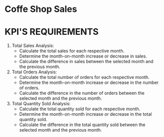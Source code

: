 # Coffe Shop Sales

# KPI'S REQUIREMENTS
1. Total Sales Analysis:
   * Calculate the total sales for each respective month.
   * Determine the month-on-month increase or decrease in sales.
   * Calculate the difference in sales between the selected month and the previous month.
2. Total Orders Analysis:
   * Calculate the total number of orders for each respective month.
   * Determine the month-on-month increase or decrease in the number of orders.
   * Calculate the difference in the number of orders between the selected month and the previous month.
3. Total Quantity Sold Analysis:
   * Calculate the total quantity sold for each respective month.
   * Determine the month-on-month increase or decrease in the total quantity sold.
   * Calculate the difference in the total quantity sold between the selected month and the previous month.
